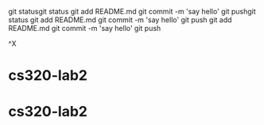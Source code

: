 git statusgit status git add README.md git commit -m 'say hello' git pushgit status git add README.md git commit 
-m 'say hello' git push git add README.md
git commit -m 'say hello'
git push



^X

# cs320-lab2
# cs320-lab2
